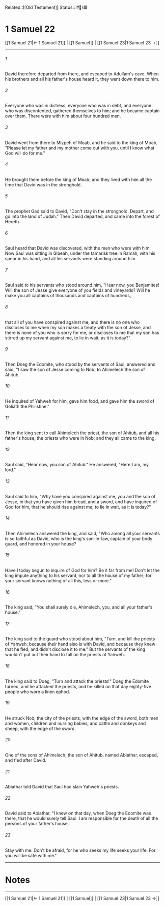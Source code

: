 Related::[[Old Testament]]
Status:: #📖/🟥
# 1 Samuel 22

[[1 Samuel 21|← 1 Samuel 21]] | [[1 Samuel]] | [[1 Samuel 23|1 Samuel 23 →]]
***



###### 1 
David therefore departed from there, and escaped to Adullam's cave. When his brothers and all his father's house heard it, they went down there to him. 

###### 2 
Everyone who was in distress, everyone who was in debt, and everyone who was discontented, gathered themselves to him; and he became captain over them. There were with him about four hundred men. 

###### 3 
David went from there to Mizpeh of Moab, and he said to the king of Moab, "Please let my father and my mother come out with you, until I know what God will do for me." 

###### 4 
He brought them before the king of Moab; and they lived with him all the time that David was in the stronghold. 

###### 5 
The prophet Gad said to David, "Don't stay in the stronghold. Depart, and go into the land of Judah." Then David departed, and came into the forest of Hereth. 

###### 6 
Saul heard that David was discovered, with the men who were with him. Now Saul was sitting in Gibeah, under the tamarisk tree in Ramah, with his spear in his hand, and all his servants were standing around him. 

###### 7 
Saul said to his servants who stood around him, "Hear now, you Benjamites! Will the son of Jesse give everyone of you fields and vineyards? Will he make you all captains of thousands and captains of hundreds, 

###### 8 
that all of you have conspired against me, and there is no one who discloses to me when my son makes a treaty with the son of Jesse, and there is none of you who is sorry for me, or discloses to me that my son has stirred up my servant against me, to lie in wait, as it is today?" 

###### 9 
Then Doeg the Edomite, who stood by the servants of Saul, answered and said, "I saw the son of Jesse coming to Nob, to Ahimelech the son of Ahitub. 

###### 10 
He inquired of Yahweh for him, gave him food, and gave him the sword of Goliath the Philistine." 

###### 11 
Then the king sent to call Ahimelech the priest, the son of Ahitub, and all his father's house, the priests who were in Nob; and they all came to the king. 

###### 12 
Saul said, "Hear now, you son of Ahitub." He answered, "Here I am, my lord." 

###### 13 
Saul said to him, "Why have you conspired against me, you and the son of Jesse, in that you have given him bread, and a sword, and have inquired of God for him, that he should rise against me, to lie in wait, as it is today?" 

###### 14 
Then Ahimelech answered the king, and said, "Who among all your servants is so faithful as David, who is the king's son-in-law, captain of your body guard, and honored in your house? 

###### 15 
Have I today begun to inquire of God for him? Be it far from me! Don't let the king impute anything to his servant, nor to all the house of my father; for your servant knows nothing of all this, less or more." 

###### 16 
The king said, "You shall surely die, Ahimelech, you, and all your father's house." 

###### 17 
The king said to the guard who stood about him, "Turn, and kill the priests of Yahweh; because their hand also is with David, and because they knew that he fled, and didn't disclose it to me." But the servants of the king wouldn't put out their hand to fall on the priests of Yahweh. 

###### 18 
The king said to Doeg, "Turn and attack the priests!" Doeg the Edomite turned, and he attacked the priests, and he killed on that day eighty-five people who wore a linen ephod. 

###### 19 
He struck Nob, the city of the priests, with the edge of the sword, both men and women, children and nursing babies, and cattle and donkeys and sheep, with the edge of the sword. 

###### 20 
One of the sons of Ahimelech, the son of Ahitub, named Abiathar, escaped, and fled after David. 

###### 21 
Abiathar told David that Saul had slain Yahweh's priests. 

###### 22 
David said to Abiathar, "I knew on that day, when Doeg the Edomite was there, that he would surely tell Saul. I am responsible for the death of all the persons of your father's house. 

###### 23 
Stay with me. Don't be afraid, for he who seeks my life seeks your life. For you will be safe with me."

---
# Notes


***
[[1 Samuel 21|← 1 Samuel 21]] | [[1 Samuel]] | [[1 Samuel 23|1 Samuel 23 →]]
